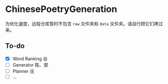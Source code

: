 # ChinesePoetryGeneration

为优化速度，远程仓库暂时不包含 `raw` 文件夹和 `data` 文件夹。请自行把它们拷过来。

## To-do

- [x] Word Ranking 谷
- [ ] Generator 陈、郭
- [ ] Planner 庄
- [ ] ...